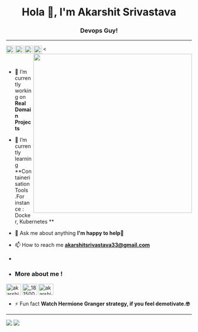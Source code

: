 



<h1 align="center">Hola 👋, I'm Akarshit Srivastava</h1>
<h3 align="center">Devops Guy!</h3>



------
<a href="https://www.linkedin.com/in/akarshit-srivastava-33437a168/">
  <img align="left" alt="Akarshit's LinkedIn" width="22px" src="https://cdn.jsdelivr.net/npm/simple-icons@v3/icons/linkedin.svg" />
</a>
<a href="https://www.instagram.com/akarshit_26/">
  <img align="left" alt="Akarshit's Instagram" width="22px" src="https://cdn.jsdelivr.net/npm/simple-icons@v3/icons/instagram.svg" />
</a>
<a href="https://www.facebook.com/">
  <img align="left" alt="Akarshit's Facebook" width="22px" src="https://cdn.jsdelivr.net/npm/simple-icons@3.0.1/icons/facebook.svg" />
</a> 
<a href="https://twitter.com/">
  <img align="left" alt="Akarshit's Twitter" width="22px" src="https://cdn.jsdelivr.net/npm/simple-icons@3.2.0/icons/twitter.svg" />
</a> 

<<img src="https://cdn.faun.dev/prod/media/public/original_images/DevOps-min.gif"
 width="430" align='right'/>

<br/>

- 🔭 I’m currently working on **Real Domain Projects**

- 🌱 I’m currently learning **Containerisation Tools .For instance : Docker, Kubernetes **



<!-- - 👯 I’m looking to collaborate on **Implementing learning through Projects !** -->

- 💬 Ask me about anything **I'm happy to help🤝**

- 📫 How to reach me **akarshitsrivastava33@gmail.com**
- 
- <h3 align="left">More about me !</h3>
<p align="left">
<a href="https://www.linkedin.com/in/akarshit-srivastava-%E2%98%81-33437a168/" target="blank"><img align="center" src="https://raw.githubusercontent.com/rahuldkjain/github-profile-readme-generator/master/src/images/icons/Social/linked-in-alt.svg" alt="akarshit-srivastava" height="30" width="40" /></a>
<a href="https://www.hackerrank.com/_181500056?hr_r=1" target="blank"><img align="center" src="https://raw.githubusercontent.com/rahuldkjain/github-profile-readme-generator/master/src/images/icons/Social/hackerrank.svg" alt="_181500056" height="30" width="40" /></a>
<a href="https://www.leetcode.com/akarshit_26" target="blank"><img align="center" src="https://raw.githubusercontent.com/rahuldkjain/github-profile-readme-generator/master/src/images/icons/Social/leet-code.svg" alt="akarshit_26" height="30" width="40" /></a>
</p>
 
- ⚡ Fun fact **Watch Hermione Granger strategy, if you feel demotivate.🤓**
------
<img src="https://github-readme-stats.vercel.app/api?username=akarshit2001&show_icons=true&theme=blue-green&?count_private=true">
<IMG SRC="https://github-readme-stats.vercel.app/api/top-langs/?username=akarshit2001&theme=blue-green&&layout=compact">
  
